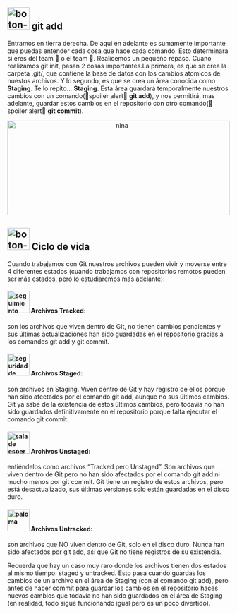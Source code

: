 ## <img src="assets/static/images/boton-agregar.svg" alt="boton-agregar" height="50"/> **git add**

Entramos en tierra derecha. De aqui en adelante es sumamente importante que puedas entender cada cosa que hace cada comando. Esto determinara si eres del team 🦖 o el team 🦍.
Realicemos un pequeño repaso. Cuano realizamos git init, pasan 2 cosas importantes.La primera, es que se crea la carpeta .git/, que contiene la base de datos con los cambios atomicos de nuestos archivos. Y lo segundo, es que se crea un área conocida como **Staging**. Te lo repito... **Staging**. Esta área guardará temporalmente nuestros cambios con un comando(🙊spoiler alert🙊 **git add**), y nos permitirá, mas adelante, guardar estos cambios en el repositorio con otro comando(🙊spoiler alert🙊 **git commit**).

<center>
<img class="mb-3" src="assets/static/images/ejemplo-git-add.svg" alt="nina" height="214" style="width:100%" loading="lazy">
</center>

## <div class="mt-4 mb-3"> <img src="assets/static/images/boton-agregar.svg" alt="boton-agregar" height="50" /> **Ciclo de vida**</div>

Cuando trabajamos con Git nuestros archivos pueden vivir y moverse entre 4 diferentes estados (cuando trabajamos con repositorios remotos pueden ser más estados, pero lo estudiaremos más adelante):

#### <img src="assets/static/images/seguimiento.svg" alt="seguimiento" height="50" /> **Archivos Tracked**:

son los archivos que viven dentro de Git, no tienen cambios pendientes y sus últimas actualizaciones han sido guardadas en el repositorio gracias a los comandos git add y git commit.

#### <img src="assets/static/images/seguridad-de-archivos.svg" alt="seguridad de archivos" height="50" /> **Archivos Staged**:

son archivos en Staging. Viven dentro de Git y hay registro de ellos porque han sido afectados por el comando git add, aunque no sus últimos cambios. Git ya sabe de la existencia de estos últimos cambios, pero todavía no han sido guardados definitivamente en el repositorio porque falta ejecutar el comando git commit.

#### <img src="assets/static/images/sala-de-espera.svg" alt="sala de espera" height="50" /> **Archivos Unstaged**:

entiéndelos como archivos “Tracked pero Unstaged”. Son archivos que viven dentro de Git pero no han sido afectados por el comando git add ni mucho menos por git commit. Git tiene un registro de estos archivos, pero está desactualizado, sus últimas versiones solo están guardadas en el disco duro.

#### <img src="assets/static/images/paloma.svg" alt="paloma" height="50" /> **Archivos Untracked**:

son archivos que NO viven dentro de Git, solo en el disco duro. Nunca han sido afectados por git add, así que Git no tiene registros de su existencia.

Recuerda que hay un caso muy raro donde los archivos tienen dos estados al mismo tiempo: staged y untracked. Esto pasa cuando guardas los cambios de un archivo en el área de Staging (con el comando git add), pero antes de hacer commit para guardar los cambios en el repositorio haces nuevos cambios que todavía no han sido guardados en el área de Staging (en realidad, todo sigue funcionando igual pero es un poco divertido).

<!-- # apunte

¿Qué es el staging y los repositorios? Ciclo básico de trabajo en Git
Para iniciar un repositorio, o sea, activar el sistema de control de versiones de Git en tu proyecto, solo debes ejecutar el comando git init.

Este comando se encargará de dos cosas: primero, crear una carpeta .git, donde se guardará toda la base de datos con cambios atómicos de nuestro proyecto; y segundo, crear un área que conocemos como Staging, que guardará temporalmente nuestros archivos (cuando ejecutemos un comando especial para eso) y nos permitirá, más adelante, guardar estos cambios en el repositorio (también con un comando especial).

Ciclo de vida o estados de los archivos en Git:

Cuando trabajamos con Git nuestros archivos pueden vivir y moverse entre 4 diferentes estados (cuando trabajamos con repositorios remotos pueden ser más estados, pero lo estudiaremos más adelante):

Archivos Tracked: son los archivos que viven dentro de Git, no tienen cambios pendientes y sus últimas actualizaciones han sido guardadas en el repositorio gracias a los comandos git add y git commit.
Archivos Staged: son archivos en Staging. Viven dentro de Git y hay registro de ellos porque han sido afectados por el comando git add, aunque no sus últimos cambios. Git ya sabe de la existencia de estos últimos cambios, pero todavía no han sido guardados definitivamente en el repositorio porque falta ejecutar el comando git commit.
Archivos Unstaged: entiéndelos como archivos “Tracked pero Unstaged”. Son archivos que viven dentro de Git pero no han sido afectados por el comando git add ni mucho menos por git commit. Git tiene un registro de estos archivos, pero está desactualizado, sus últimas versiones solo están guardadas en el disco duro.
Archivos Untracked: son archivos que NO viven dentro de Git, solo en el disco duro. Nunca han sido afectados por git add, así que Git no tiene registros de su existencia.
Recuerda que hay un caso muy raro donde los archivos tienen dos estados al mismo tiempo: staged y untracked. Esto pasa cuando guardas los cambios de un archivo en el área de Staging (con el comando git add), pero antes de hacer commit para guardar los cambios en el repositorio haces nuevos cambios que todavía no han sido guardados en el área de Staging (en realidad, todo sigue funcionando igual pero es un poco divertido).
Comandos para mover archivos entre los estados de Git:

git status: nos permite ver el estado de todos nuestros archivos y carpetas.
git add: nos ayuda a mover archivos del Untracked o Unstaged al estado Staged. Podemos usar git nombre-del-archivo-o-carpeta para añadir archivos y carpetas individuales o git add -A para mover todos los archivos de nuestro proyecto (tanto Untrackeds como unstageds).
git reset HEAD: nos ayuda a sacar archivos del estado Staged para devolverlos a su estado anterior. Si los archivos venían de Unstaged, vuelven allí. Y lo mismo se venían de Untracked.
git commit: nos ayuda a mover archivos de Unstaged a Tracked. Esta es una ocasión especial, los archivos han sido guardados o actualizados en el repositorio. Git nos pedirá que dejemos un mensaje para recordar los cambios que hicimos y podemos usar el argumento -m para escribirlo (git commit -m "mensaje").
git rm: este comando necesita alguno de los siguientes argumentos para poder ejecutarse correctamente:

- git rm --cached: Mueve los archivos que le indiquemos al estado Untracked.
- git rm --force: Elimina los archivos de Git y del disco duro. Git guarda el registro de la existencia de los archivos, por lo que podremos recuperarlos si es necesario (pero debemos usar comandos más avanzados). -->
